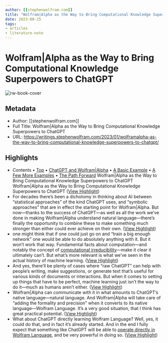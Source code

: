 ```yaml
---
author: [[stephenwolfram.com]]
title: "Wolfram|Alpha as the Way to Bring Computational Knowledge Superpowers to ChatGPT"
date: 2023-08-25
tags: 
- articles
- literature-note
---
```

# Wolfram|Alpha as the Way to Bring Computational Knowledge Superpowers to ChatGPT

![rw-book-cover](https://content.wolfram.com/uploads/sites/43/2023/01/ChatGPT-hero-v4.png)

## Metadata
- Author: [[stephenwolfram.com]]
- Full Title: Wolfram|Alpha as the Way to Bring Computational Knowledge Superpowers to ChatGPT
- URL: https://writings.stephenwolfram.com/2023/01/wolframalpha-as-the-way-to-bring-computational-knowledge-superpowers-to-chatgpt/

## Highlights
- Contents
  • [Top](https://writings.stephenwolfram.com/2023/01/wolframalpha-as-the-way-to-bring-computational-knowledge-superpowers-to-chatgpt#top)
  • [ChatGPT and Wolfram|Alpha](https://writings.stephenwolfram.com/2023/01/wolframalpha-as-the-way-to-bring-computational-knowledge-superpowers-to-chatgpt#chatgpt-and-wolfram|alpha)
  • [A Basic Example](https://writings.stephenwolfram.com/2023/01/wolframalpha-as-the-way-to-bring-computational-knowledge-superpowers-to-chatgpt#a-basic-example)
  • [A Few More Examples](https://writings.stephenwolfram.com/2023/01/wolframalpha-as-the-way-to-bring-computational-knowledge-superpowers-to-chatgpt#a-few-more-examples)
  • [The Path Forward](https://writings.stephenwolfram.com/2023/01/wolframalpha-as-the-way-to-bring-computational-knowledge-superpowers-to-chatgpt#the-path-forward)
  Wolfram|Alpha as the Way to Bring Computational Knowledge Superpowers to ChatGPT
  Wolfram|Alpha as the Way to Bring Computational Knowledge Superpowers to ChatGPT ([View Highlight](https://read.readwise.io/read/01grxsqamrhb8w92df7rxbdvsx))
- For decades there’s been a dichotomy in thinking about AI between “statistical approaches” of the kind ChatGPT uses, and “symbolic approaches” that are in effect the starting point for Wolfram|Alpha. But now—thanks to the success of ChatGPT—as well as all the work we’ve done in making Wolfram|Alpha understand natural language—there’s finally the opportunity to combine these to make something much stronger than either could ever achieve on their own. ([View Highlight](https://read.readwise.io/read/01grv9x2xegdjzdcg9jzrevhey))
- one might think that if one could just go on and “train a big enough network” one would be able to do absolutely anything with it. But it won’t work that way. Fundamental facts about computation—and notably the concept of [computational irreducibility](https://www.wolframscience.com/nks/chap-12--the-principle-of-computational-equivalence#sect-12-6--computational-irreducibility)—make it clear it ultimately can’t. But what’s more relevant is what we’ve seen in the actual history of machine learning. ([View Highlight](https://read.readwise.io/read/01grva7n2n5xw4rfqcp8fc6t72))
- And yes, there’ll be plenty of cases where “raw ChatGPT” can help with people’s writing, make suggestions, or generate text that’s useful for various kinds of documents or interactions. But when it comes to setting up things that have to be perfect, machine learning just isn’t the way to do it—much as humans aren’t either. ([View Highlight](https://read.readwise.io/read/01grva821x2dtsd7qwbxzktex7))
- Wolfram|Alpha can communicate with it in what amounts to ChatGPT’s native language—natural language. And Wolfram|Alpha will take care of “adding the formality and precision” when it converts to its native language—Wolfram Language. It’s a very good situation, that I think has great practical potential. ([View Highlight](https://read.readwise.io/read/01grva9nsnacg93ne9fz5jv07g))
- What about ChatGPT directly learning Wolfram Language? Well, yes, it could do that, and in fact it’s already started. And in the end I fully expect that something like ChatGPT will be able to [operate directly in Wolfram Language](https://writings.stephenwolfram.com/2015/11/how-should-we-talk-to-ais/), and be very powerful in doing so. ([View Highlight](https://read.readwise.io/read/01grvaa8w0t11grxx75c9c26t1))

